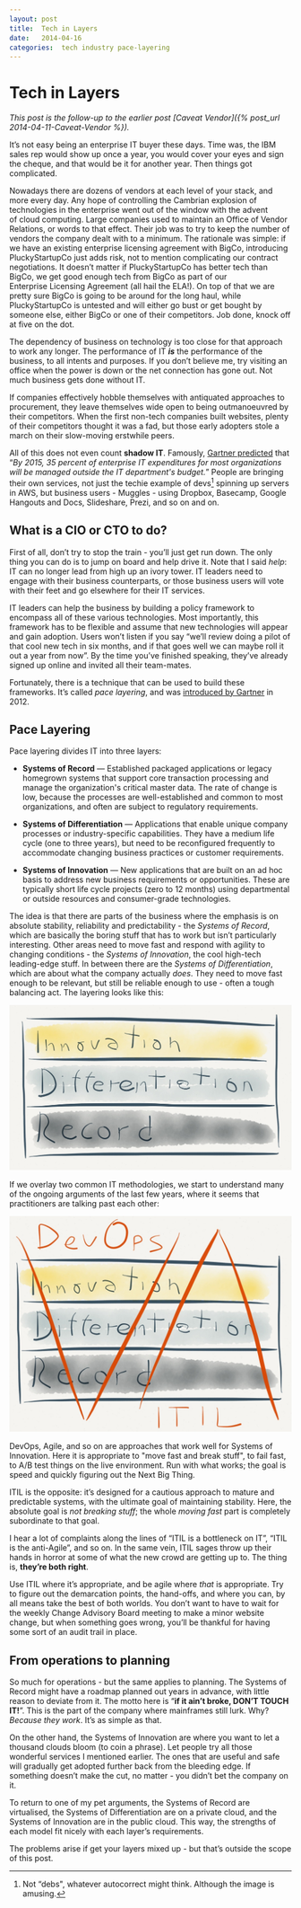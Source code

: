 ```yaml
---
layout: post
title:  Tech in Layers 
date:   2014-04-16 
categories:  tech industry pace-layering 
---
```


# Tech in Layers


*This post is the follow-up to the earlier post [Caveat Vendor]({% post_url 2014-04-11-Caveat-Vendor %}).*

It’s not easy being an enterprise IT buyer these days. Time was, the IBM sales rep would show up once a year, you would cover your eyes and sign the cheque, and that would be it for another year. Then things got complicated.

Nowadays there are dozens of vendors at each level of your stack, and more every day. Any hope of controlling the Cambrian explosion of technologies in the enterprise went out of the window with the advent of cloud computing. Large companies used to maintain an Office of Vendor Relations, or words to that effect. Their job was to try to keep the number of vendors the company dealt with to a minimum. The rationale was simple: if we have an existing enterprise licensing agreement with BigCo, introducing PluckyStartupCo just adds risk, not to mention complicating our contract negotiations. It doesn’t matter if PluckyStartupCo has better tech than BigCo, we get good enough tech from BigCo as part of our Enterprise Licensing Agreement (all hail the ELA!). On top of that we are pretty sure BigCo is going to be around for the long haul, while PluckyStartupCo is untested and will either go bust or get bought by someone else, either BigCo or one of their competitors. Job done, knock off at five on the dot.

The dependency of business on technology is too close for that approach to work any longer. The performance of IT ***is*** the performance of the business, to all intents and purposes. If you don’t believe me, try visiting an office when the power is down or the net connection has gone out. Not much business gets done without IT.

If companies effectively hobble themselves with antiquated approaches to procurement, they leave themselves wide open to being outmanoeuvred by their competitors. When the first non-tech companies built websites, plenty of their competitors thought it was a fad, but those early adopters stole a march on their slow-moving erstwhile peers.

All of this does not even count **shadow IT**. Famously, [Gartner predicted](http://www.gartner.com/newsroom/id/1862714 "Gartner Reveals Top Predictions for IT Organizations and Users for 2012 and Beyond") that “*By 2015, 35 percent of enterprise IT expenditures for most organizations will be managed outside the IT department's budget.*” People are bringing their own services, not just the techie example of devs[^1] spinning up servers in AWS, but business users - Muggles - using Dropbox, Basecamp, Google Hangouts and Docs, Slideshare, Prezi, and so on and on.

## What is a CIO or CTO to do?

First of all, don’t try to stop the train - you’ll just get run down. The only thing you can do is to jump on board and help drive it. Note that I said *help*: IT can no longer lead from high up an ivory tower. IT leaders need to engage with their business counterparts, or those business users will vote with their feet and go elsewhere for their IT services.

IT leaders can help the business by building a policy framework to encompass all of these various technologies. Most importantly, this framework has to be flexible and assume that new technologies will appear and gain adoption. Users won’t listen if you say “we’ll review doing a pilot of that cool new tech in six months, and if that goes well we can maybe roll it out a year from now”. By the time you’ve finished speaking, they’ve already signed up online and invited all their team-mates.

Fortunately, there is a technique that can be used to build these frameworks. It’s called *pace layering*, and was [introduced by Gartner](http://www.gartner.com/newsroom/id/1923014 "Gartner Says Adopting a Pace-Layered Application Strategy Can Accelerate Innovation") in 2012.

## Pace Layering

Pace layering divides IT into three layers:

+ **Systems of Record** — Established packaged applications or legacy homegrown systems that support core transaction processing and manage the organization's critical master data. The rate of change is low, because the processes are well-established and common to most organizations, and often are subject to regulatory requirements.

+ **Systems of Differentiation** — Applications that enable unique company processes or industry-specific capabilities. They have a medium life cycle (one to three years), but need to be reconfigured frequently to accommodate changing business practices or customer requirements.

+ **Systems of Innovation** — New applications that are built on an ad hoc basis to address new business requirements or opportunities. These are typically short life cycle projects (zero to 12 months) using departmental or outside resources and consumer-grade technologies.

The idea is that there are parts of the business where the emphasis is on absolute stability, reliability and predictability - the *Systems of Record*, which are basically the boring stuff that has to work but isn’t particularly interesting. Other areas need to move fast and respond with agility to changing conditions - the *Systems of Innovation*, the cool high-tech leading-edge stuff. In between there are the *Systems of Differentiation*, which are about what the company actually *does*. They need to move fast enough to be relevant, but still be reliable enough to use - often a tough balancing act. The layering looks like this:

![|1411x0](/images/153039.jpg)

If we overlay two common IT methodologies, we start to understand many of the ongoing arguments of the last few years, where it seems that practitioners are talking past each other:

![|1368x0](/images/153058.jpg)

DevOps, Agile, and so on are approaches that work well for Systems of Innovation. Here it is appropriate to "move fast and break stuff", to fail fast, to A/B test things on the live environment. Run with what works; the goal is speed and quickly figuring out the Next Big Thing.

ITIL is the opposite: it’s designed for a cautious approach to mature and predictable systems, with the ultimate goal of maintaining stability. Here, the absolute goal is *not breaking stuff*; the whole *moving fast* part is completely subordinate to that goal.

I hear a lot of complaints along the lines of “ITIL is a bottleneck on IT”, “ITIL is the anti-Agile”, and so on. In the same vein, ITIL sages throw up their hands in horror at some of what the new crowd are getting up to. The thing is, **they’re both right**.

Use ITIL where it’s appropriate, and be agile where *that* is appropriate. Try to figure out the demarcation points, the hand-offs, and where you can, by all means take the best of both worlds. You don’t want to have to wait for the weekly Change Advisory Board meeting to make a minor website change, but when something goes wrong, you’ll be thankful for having some sort of an audit trail in place.

## From operations to planning

So much for operations - but the same applies to planning. The Systems of Record might have a roadmap planned out years in advance, with little reason to deviate from it. The motto here is “**if it ain’t broke, DON’T TOUCH IT!**”. This is the part of the company where mainframes still lurk. Why? *Because they work*. It’s as simple as that.

On the other hand, the Systems of Innovation are where you want to let a thousand clouds bloom (to coin a phrase). Let people try all those wonderful services I mentioned earlier. The ones that are useful and safe will gradually get adopted further back from the bleeding edge. If something doesn’t make the cut, no matter - you didn’t bet the company on it.

To return to one of my pet arguments, the Systems of Record are virtualised, the Systems of Differentiation are on a private cloud, and the Systems of Innovation are in the public cloud. This way, the strengths of each model fit nicely with each layer’s requirements.

The problems arise if get your layers mixed up - but that’s outside the scope of this post.

[^1]: Not “debs", whatever autocorrect might think. Although the image is amusing.

